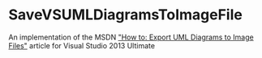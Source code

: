 SaveVSUMLDiagramsToImageFile
============================

An implementation of the MSDN ["How to: Export UML Diagrams to Image Files"](http://msdn.microsoft.com/en-us/library/ff469815.aspx) article for Visual Studio 2013 Ultimate
